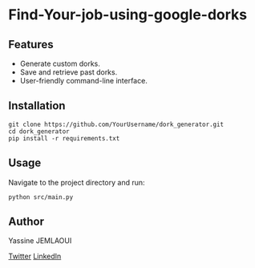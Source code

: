 # Find-Your-job-using-google-dorks

## Features
- Generate custom dorks.
- Save and retrieve past dorks.
- User-friendly command-line interface.

## Installation
```
git clone https://github.com/YourUsername/dork_generator.git
cd dork_generator
pip install -r requirements.txt
```
## Usage
Navigate to the project directory and run:
```
python src/main.py
```
## Author
Yassine JEMLAOUI

[Twitter](https://twitter.com/KafkaYassine)
[LinkedIn](https://www.linkedin.com/in/yassine-jemlaoui-a4bb8b202/)
